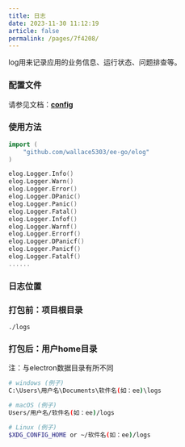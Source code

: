```yaml
---
title: 日志
date: 2023-11-30 11:12:19
article: false
permalink: /pages/7f4208/
---
```


log用来记录应用的业务信息、运行状态、问题排查等。

### 配置文件
请参见文档：[**config**](/pages/9fd5ba/)

### 使用方法

```go
import (
	"github.com/wallace5303/ee-go/elog"
)

elog.Logger.Info()
elog.Logger.Warn()
elog.Logger.Error()
elog.Logger.DPanic()
elog.Logger.Panic()
elog.Logger.Fatal()
elog.Logger.Infof()
elog.Logger.Warnf()
elog.Logger.Errorf()
elog.Logger.DPanicf()
elog.Logger.Panicf()
elog.Logger.Fatalf()
......
```

### 日志位置
###  打包前：项目根目录
```
./logs
```
###  打包后：用户home目录
注：与electron数据目录有所不同
```bash
# windows (例子)
C:\Users\用户名\Documents\软件名(如：ee)\logs

# macOS (例子)
Users/用户名/软件名(如：ee)/logs

# Linux (例子)
$XDG_CONFIG_HOME or ~/软件名(如：ee)/logs
```

